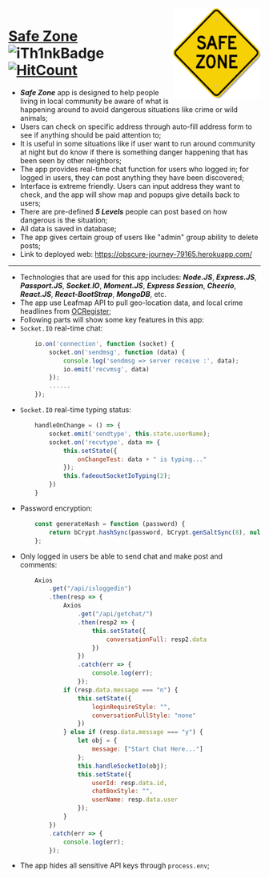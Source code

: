 <img src="./client/public/favicon.ico" align="right" width="175px" height="180px"/>

# [Safe Zone](https://obscure-journey-79165.herokuapp.com/) ![iTh1nkBadge](https://img.shields.io/badge/-iTh1nk-blue?logo=visual-studio-code) [![HitCount](http://hits.dwyl.com/iTh1nk/project-safezone.svg)](http://hits.dwyl.com/iTh1nk/project-safezone) 

* ***Safe Zone*** app is designed to help people living in local community be aware of what is happening around to avoid dangerous situations like crime or wild animals;
* Users can check on specific address through auto-fill address form to see if anything should be paid attention to;
* It is useful in some situations like if user want to run around community at night but do know if there is something danger happening that has been seen by other neighbors; 
* The app provides real-time chat function for users who logged in; for logged in users, they can post anything they have been discovered;
* Interface is extreme friendly. Users can input address they want to check, and the app will show map and popups give details back to users;
* There are pre-defined ***5 Levels*** people can post based on how dangerous is the situation;
* All data is saved in database;
* The app gives certain group of users like "admin" group ability to delete posts;
* Link to deployed web: https://obscure-journey-79165.herokuapp.com/
---
* Technologies that are used for this app includes: ***Node.JS***, ***Express.JS***, ***Passport.JS***, ***Socket.IO***, ***Moment.JS***, ***Express Session***, ***Cheerio***, ***React.JS***, ***React-BootStrap***, ***MongoDB***, etc. 
* The app use Leafmap API to pull geo-location data, and local crime headlines from [OCRegister](https://ocregister.com);
* Following parts will show some key features in this app: 
* ```Socket.IO``` real-time chat: 
    ```javascript
        io.on('connection', function (socket) {
            socket.on('sendmsg', function (data) {
                console.log('sendmsg => server receive :', data);
                io.emit('recvmsg', data)
            });
            ......
        });
    ```
* ```Socket.IO``` real-time typing status: 
    ```javascript
        handleOnChange = () => {
            socket.emit('sendtype', this.state.userName);
            socket.on('recvtype', data => {
                this.setState({
                    onChangeTest: data + " is typing..."
                });
                this.fadeoutSocketIoTyping(2);
            })
        }
    ```
* Password encryption: 
    ```javascript
        const generateHash = function (password) {
            return bCrypt.hashSync(password, bCrypt.genSaltSync(8), null);
        };
    ```
* Only logged in users be able to send chat and make post and comments: 
    ```javascript
        Axios
            .get("/api/isloggedin")
            .then(resp => {
                Axios
                    .get("/api/getchat/")
                    .then(resp2 => {
                        this.setState({
                            conversationFull: resp2.data
                        })
                    })
                    .catch(err => {
                        console.log(err);
                    });
                if (resp.data.message === "n") {
                    this.setState({
                        loginRequireStyle: "",
                        conversationFullStyle: "none"
                    })
                } else if (resp.data.message === "y") {
                    let obj = {
                        message: ["Start Chat Here..."]
                    };
                    this.handleSocketIo(obj);
                    this.setState({
                        userId: resp.data.id,
                        chatBoxStyle: "",
                        userName: resp.data.user
                    });
                }
            })
            .catch(err => {
                console.log(err);
            });
    ```
* The app hides all sensitive API keys through ```process.env```;